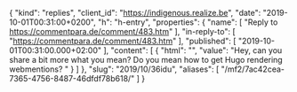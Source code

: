 {
  "kind": "replies",
  "client_id": "https://indigenous.realize.be",
  "date": "2019-10-01T00:31:00+0200",
  "h": "h-entry",
  "properties": {
    "name": [
      "Reply to https://commentpara.de/comment/483.htm"
    ],
    "in-reply-to": [
      "https://commentpara.de/comment/483.htm"
    ],
    "published": [
      "2019-10-01T00:31:00.000+02:00"
    ],
    "content": [
      {
        "html": "",
        "value": "Hey, can you share a bit more what you mean? Do you mean how to get Hugo rendering webmentions? "
      }
    ]
  },
  "slug": "2019/10/36idu",
  "aliases": [
    "/mf2/7ac42cea-7365-4756-8487-46dfdf78b618/"
  ]
}

